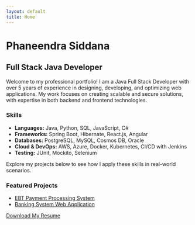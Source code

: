 ```yaml
---
layout: default
title: Home
---
```


# Phaneendra Siddana
## Full Stack Java Developer

Welcome to my professional portfolio! I am a Java Full Stack Developer with over 5 years of experience in designing, developing, and optimizing web applications. My work focuses on creating scalable and secure solutions, with expertise in both backend and frontend technologies.

### Skills
- **Languages:** Java, Python, SQL, JavaScript, C#
- **Frameworks:** Spring Boot, Hibernate, React.js, Angular
- **Databases:** PostgreSQL, MySQL, Cosmos DB, Oracle
- **Cloud & DevOps:** AWS, Azure, Docker, Kubernetes, CI/CD with Jenkins
- **Testing:** JUnit, Mockito, Selenium

Explore my projects below to see how I apply these skills in real-world scenarios.

### Featured Projects
- [EBT Payment Processing System](projects/ebt-payment-system.md)
- [Banking System Web Application](projects/banking-web-app.md)

[Download My Resume](https://github.com/phaneendras9/Phaneendra_Siddana_Resume.pdf)
